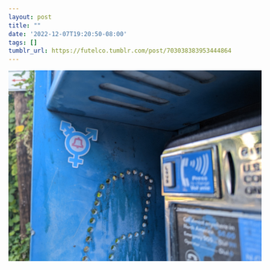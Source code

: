 ```yaml
---
layout: post
title: ""
date: '2022-12-07T19:20:50-08:00'
tags: []
tumblr_url: https://futelco.tumblr.com/post/703038383953444864
---
```

 ![](/images/blog/53fa0a58a08527e0332d58030477431eb2ce2193.jpg)  
